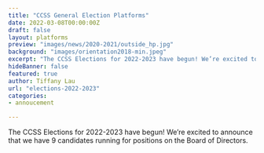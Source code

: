 ```yaml
---
title: "CCSS General Election Platforms"
date: 2022-03-08T00:00:00Z
draft: false
layout: platforms
preview: "images/news/2020-2021/outside_hp.jpg"
background: "images/orientation2018-min.jpeg"
excerpt: "The CCSS Elections for 2022-2023 have begun! We’re excited to announce that we have 9 candidates running for positions on the Board of Directors."
hideBanner: false
featured: true
author: Tiffany Lau
url: "elections-2022-2023"
categories:
- annoucement

---
```


The CCSS Elections for 2022-2023 have begun! We’re excited to announce that we have 9 candidates running for positions on the Board of Directors.


